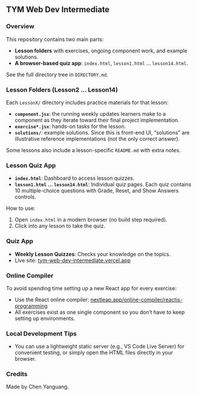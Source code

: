 ## TYM Web Dev Intermediate

### Overview
This repository contains two main parts:
- **Lesson folders** with exercises, ongoing component work, and example solutions.
- **A browser-based quiz app**: `index.html`, `lesson1.html` … `lesson14.html`.

See the full directory tree in `DIRECTORY.md`.

### Lesson Folders (Lesson2 … Lesson14)
Each `LessonX/` directory includes practice materials for that lesson:
- **`component.jsx`**: the running weekly updates learners make to a component as they iterate toward their final project implementation.
- **`exercise*.jsx`**: hands-on tasks for the lesson.
- **`solutions/`**: example solutions. Since this is front-end UI, “solutions” are illustrative reference implementations (not the only correct answer).

Some lessons also include a lesson-specific `README.md` with extra notes.

### Lesson Quiz App
- **`index.html`**: Dashboard to access lesson quizzes.
- **`lesson1.html` … `lesson14.html`**: Individual quiz pages. Each quiz contains 10 multiple-choice questions with Grade, Reset, and Show Answers controls.

How to use:
1. Open `index.html` in a modern browser (no build step required).
2. Click into any lesson to take the quiz.

### Quiz App
- **Weekly Lesson Quizzes**: Checks your knowledge on the topics.
- Live site: [tym-web-dev-intermediate.vercel.app](https://tym-web-dev-intermediate.vercel.app/)

### Online Compiler
To avoid spending time setting up a new React app for every exercise:
- Use the React online compiler: [nextleap.app/online-compiler/reactjs-programming](https://nextleap.app/online-compiler/reactjs-programming)
- All exercises exist as one single component so you don’t have to keep setting up environments.

### Local Development Tips
- You can use a lightweight static server (e.g., VS Code Live Server) for convenient testing, or simply open the HTML files directly in your browser.

### Credits
Made by Chen Yanguang.
